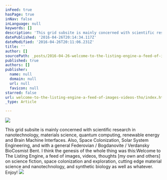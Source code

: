 ```yaml
---
inFeed: true
hasPage: true
inNav: false
inLanguage: null
keywords: []
description: 'This grid subsite is mainly concerned with scientific research in nanotechnology, materials science, quantum computing, renewable energy and Brain Machine Interfaces. Also, Space Colonization, Solar System Engineering, and with a general Federovian / Bogdanovite / Verdansky BioCosmist Bent. I think the genesis of the whole thing was this:Welcome to The Listing Engine, a feed of images, videos, thoughts [my own and others] on science fiction, space colonization and exploration, cutting edge material science and nanotechnology, and synthetic biology as well as whatever. Enjoy!'
datePublished: '2016-04-26T20:14:34.117Z'
dateModified: '2016-04-26T20:11:06.231Z'
title: ''
author: []
sourcePath: _posts/2016-04-26-welcome-to-the-listing-engine-a-feed-of-images-videos-tho.md
published: true
authors: []
publisher:
  name: null
  domain: null
  url: null
  favicon: null
starred: false
url: welcome-to-the-listing-engine-a-feed-of-images-videos-tho/index.html
_type: Article

---
```

![](https://the-grid-user-content.s3-us-west-2.amazonaws.com/e621bc1c-023c-4d03-9639-25f0af6557f2.jpg)

This grid subsite is mainly concerned with scientific research in nanotechnology, materials science, quantum computing, renewable energy and Brain Machine Interfaces. Also, Space Colonization, Solar System Engineering, and with a general Federovian / Bogdanovite / Verdansky BioCosmist Bent. I think the genesis of the whole thing was this:Welcome to The Listing Engine, a feed of images, videos, thoughts \[my own and others\] on science fiction, space colonization and exploration, cutting edge material science and nanotechnology, and synthetic biology as well as whatever. Enjoy!
![](https://the-grid-user-content.s3-us-west-2.amazonaws.com/49af3f52-04d0-4552-9d8f-f2d3909b7cf8.jpg)